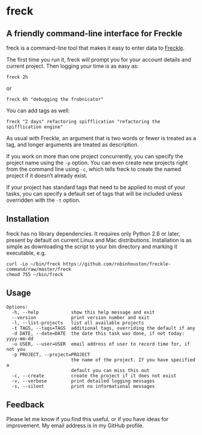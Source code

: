 # freck
## A friendly command-line interface for Freckle

freck is a command-line tool that makes it easy to enter data to [Freckle](http://letsfreckle.com).

The first time you run it, freck will prompt you for your account details and current project.
Then logging your time is as easy as:

    freck 2h

or

    freck 6h "debugging the frobnicator"

You can add tags as well:

    freck "2 days" refactoring spifflication "refactoring the spifflication engine"

As usual with Freckle, an argument that is two words or fewer is treated
as a tag, and longer arguments are treated as description.

If you work on more than one project concurrently, you can specify the
project name using the `-p` option. You can even create new projects
right from the command line using `-c`, which tells freck to create
the named project if it doesn’t already exist.

If your project has standard tags that need to be applied to most of your tasks,
you can specify a default set of tags that will be included unless overridden
with the `-t` option.

## Installation

freck has no library dependencies. It requires only Python 2.6 or later,
present by default on current Linux and Mac distributions. Installation is
as simple as downloading the script to your bin directory and marking it
executable, e.g.

    curl -Lo ~/bin/freck https://github.com/robinhouston/freckle-command/raw/master/freck
    chmod 755 ~/bin/freck

## Usage

    Options:
      -h, --help            show this help message and exit
      --version             print version number and exit
      -l, --list-projects   list all available projects
      -t TAGS, --tags=TAGS  additional tags, overriding the default if any
      -d DATE, --date=DATE  the date this task was done, if not today: yyyy-mm-dd
      -u USER, --user=USER  email address of user to record time for, if not you
      -p PROJECT, --project=PROJECT
                            the name of the project. If you have specified a
                            default you can miss this out
      -c, --create          create the project if it does not exist
      -v, --verbose         print detailed logging messages
      -s, --silent          print no informational messages

## Feedback

Please let me know if you find this useful, or if you have ideas for improvement.
My email address is in my GitHub profile.
